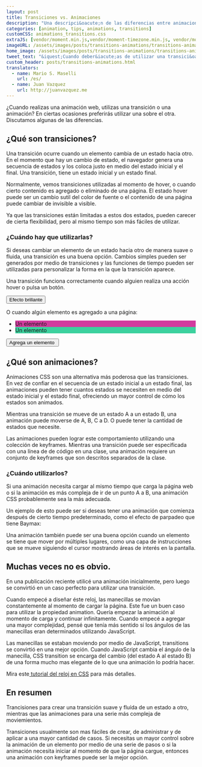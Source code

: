 ```yaml
---
layout: post
title: Transiciones vs. Animaciones
description: "Una descripci&oacute;n de las diferencias entre animaciones y transiciones dentro de la animaci&oacute;n web."
categories: [animation, tips, animations, transitions]
customCSS: animations_transitions.css
extraJS: [vendor/moment.min.js,vendor/moment-timezone.min.js, vendor/moment-timezone-with-data-2010-2020.min.js, custom/list_items.js, custom/clocks.js]
imageURL: /assets/images/posts/transitions-animations/transitions-animations.gif
home_image: /assets/images/posts/transitions-animations/transitions-animations.png
tweet_text: "&iquest;Cuando deber&iacute;as de utilizar una transici&oacute;n y cuando deber&iacute;as de utilizar una animaci&oacute;n?"
custom_header: posts/transitions-animations.html
translators:
  - name: Mario S. Maselli
    url: /es/
  - name: Juan Vazquez
    url: http://juanvazquez.me
---
```


&iquest;Cuando realizas una animaci&oacute;n web, utilizas una transici&oacute;n o una animaci&oacute;n? En ciertas ocasiones preferir&aacute;s utilizar una sobre el otra. Discutamos algunas de las diferencias.

## &iquest;Qu&eacute; son transiciones?

Una transici&oacute;n ocurre cuando un elemento cambia de un estado hacia otro. En el momento que hay un cambio de estado, el navegador genera una secuencia de estados y los coloca justo en medio del estado inicial y el final. Una transici&oacute;n, tiene un estado inicial y un estado final.

Normalmente, vemos transiciones utilizadas al momento de hover, o cuando cierto contenido es agregado o eliminado de una p&aacute;gina. El estado hover puede ser un cambio sutil del color de fuente o el contenido de una p&aacute;gina puede cambiar de invisible a visible.

Ya que las transiciones est&aacute;n limitadas a estos dos estados, pueden carecer de cierta flexibilidad, pero al mismo tiempo son m&aacute;s f&aacute;ciles de utilizar.

### &iquest;Cu&aacute;ndo hay que utilizarlas?

Si deseas cambiar un elemento de un estado hacia otro de manera suave o fluida, una transici&oacute;n es una buena opci&oacute;n. Cambios simples pueden ser generados por medio de transiciones y las funciones de tiempo pueden ser utilizadas para personalizar la forma en la que la transici&oacute;n aparece.

Una transici&oacute;n funciona correctamente cuando alguien realiza una acci&oacute;n hover o pulsa un bot&oacute;n.

<section class="shiny demo-container tap-to-activate"><button>Efecto brillante</button></section>

O cuando alg&uacute;n elemento es agregado a una p&aacute;gina:

<section class="add-to-list swing demo-container">
<ul>
  <li class="show" style="background-color: #d13c9e;">Un elemento&nbsp;</li>
  <li class="show" style="background-color: #3cd19e;">Un elemento&nbsp;</li>
</ul>

<button>Agrega un elemento&nbsp;</button></section>

## &iquest;Qu&eacute; son animaciones?

Animaciones CSS son una alternativa m&aacute;s poderosa que las transiciones. En vez de confiar en el secuencia de un estado inicial a un estado final, las animaciones pueden tener cuantos estados se necesiten en medio del estado inicial y el estado final, ofreciendo un mayor control de c&oacute;mo los estados son animados.

Mientras una transici&oacute;n se mueve de un estado A a un estado B, una animaci&oacute;n puede moverse de A, B, C a D. O puede tener la cantidad de estados que necesite.

Las animaciones pueden lograr este comportamiento utilizando una colecci&oacute;n de keyframes. Mientras una transici&oacute;n puede ser especificada con una l&iacute;nea de de c&oacute;digo en una clase, una animaci&oacute;n requiere un conjunto de keyframes que son descritos separados de la clase.

### &iquest;Cu&aacute;ndo utilizarlos?

Si una animaci&oacute;n necesita cargar al mismo tiempo que carga la p&aacute;gina web o si la animaci&oacute;n es m&aacute;s compleja de ir de un punto A a B, una animaci&oacute;n CSS probablemente sea la m&aacute;s adecuada.

Un ejemplo de esto puede ser si deseas tener una animaci&oacute;n que comienza despu&eacute;s de cierto tiempo predeterminado, como el efecto de parpadeo que tiene Baymax:

<section class="demo-container baymax-container"><a href="http://codepen.io/donovanh/full/ZYaMjw/" class="baymax"></a></section>

Una animaci&oacute;n tambi&eacute;n puede ser una buena opci&oacute;n cuando un elemento se tiene que mover por m&uacute;ltiples lugares, como una capa de instrucciones que se mueve siguiendo el cursor mostrando &aacute;reas de inter&eacute;s en la pantalla.

## Muchas veces no es obvio.

En una publicaci&oacute;n reciente utilic&eacute; una animaci&oacute;n inicialmente, pero luego se convirti&oacute; en un caso perfecto para utilizar una transici&oacute;n.

<div class="demo-container clocks single local bounce"> <article class="clock station"><div class="hours-container"> <div class="hours angled"></div> </div> <div class="minutes-container"> <div class="minutes angled"></div> </div> <div class="seconds-container"> <div class="seconds"></div> </div> </article></div>

Cuando empec&eacute; a diseñar &eacute;ste reloj, las manecillas se mov&iacute;an constantemente al momento de cargar la p&aacute;gina. Este fue un buen caso para utilizar la propiedad animation. Quer&iacute;a empezar la animaci&oacute;n al momento de carga y continuar infinitamente. Cuando empec&eacute; a agregar una mayor complejidad, pens&eacute; que ten&iacute;a m&aacute;s sentido si los &aacute;ngulos de las manecillas eran determinados utilizando JavaScript.

Las manecillas se estaban moviendo por medio de JavaScript, transitions se convirti&oacute; en una mejor opci&oacute;n. Cuando JavaScript cambia el &aacute;ngulo de la manecilla, CSS transition se encarga del cambio (del estado A al estado B) de una forma mucho mas elegante de lo que una animaci&oacute;n lo podr&iacute;a hacer.

Mira este[ tutorial del reloj en CSS](/clocks/) para m&aacute;s detalles.

## En resumen

Trancisiones para crear una transici&oacute;n suave y flu&iacute;da de un estado a otro, mientras que las animaciones para una serie m&aacute;s compleja de moviemientos.

Transiciones usualmente son mas f&aacute;ciles de crear, de administrar y de aplicar a una mayor cantidad de casos. Si necesitas un mayor control sobre la animaci&oacute;n de un elemento por medio de una serie de pasos o si la animaci&oacute;n necesita iniciar al momento de que la p&aacute;gina cargue, entonces una animaci&oacute;n con keyframes puede ser la mejor opci&oacute;n.

